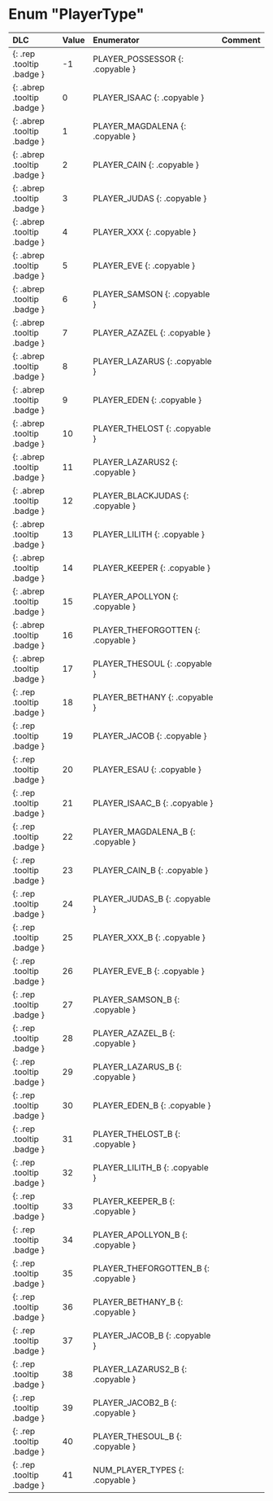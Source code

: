 # Enum "PlayerType"
|DLC|Value|Enumerator|Comment|
|:--|:--|:--|:--|
|[ ](#){: .rep .tooltip .badge }|-1 |PLAYER_POSSESSOR {: .copyable } |  | 
|[ ](#){: .abrep .tooltip .badge }|0 |PLAYER_ISAAC {: .copyable } |  | 
|[ ](#){: .abrep .tooltip .badge }|1 |PLAYER_MAGDALENA {: .copyable } |  | 
|[ ](#){: .abrep .tooltip .badge }|2 |PLAYER_CAIN {: .copyable } |  | 
|[ ](#){: .abrep .tooltip .badge }|3 |PLAYER_JUDAS {: .copyable } |  | 
|[ ](#){: .abrep .tooltip .badge }|4 |PLAYER_XXX {: .copyable } |  | 
|[ ](#){: .abrep .tooltip .badge }|5 |PLAYER_EVE {: .copyable } |  | 
|[ ](#){: .abrep .tooltip .badge }|6 |PLAYER_SAMSON {: .copyable } |  | 
|[ ](#){: .abrep .tooltip .badge }|7 |PLAYER_AZAZEL {: .copyable } |  | 
|[ ](#){: .abrep .tooltip .badge }|8 |PLAYER_LAZARUS {: .copyable } |  | 
|[ ](#){: .abrep .tooltip .badge }|9 |PLAYER_EDEN {: .copyable } |  | 
|[ ](#){: .abrep .tooltip .badge }|10 |PLAYER_THELOST {: .copyable } |  | 
|[ ](#){: .abrep .tooltip .badge }|11 |PLAYER_LAZARUS2 {: .copyable } |  | 
|[ ](#){: .abrep .tooltip .badge }|12 |PLAYER_BLACKJUDAS {: .copyable } |  | 
|[ ](#){: .abrep .tooltip .badge }|13 |PLAYER_LILITH {: .copyable } |  | 
|[ ](#){: .abrep .tooltip .badge }|14 |PLAYER_KEEPER {: .copyable } |  | 
|[ ](#){: .abrep .tooltip .badge }|15 |PLAYER_APOLLYON {: .copyable } |  | 
|[ ](#){: .abrep .tooltip .badge }|16 |PLAYER_THEFORGOTTEN {: .copyable } |  | 
|[ ](#){: .abrep .tooltip .badge }|17 |PLAYER_THESOUL {: .copyable } |  | 
|[ ](#){: .rep .tooltip .badge }|18 |PLAYER_BETHANY {: .copyable } |  | 
|[ ](#){: .rep .tooltip .badge }|19 |PLAYER_JACOB {: .copyable } |  | 
|[ ](#){: .rep .tooltip .badge }|20 |PLAYER_ESAU {: .copyable } |  | 
|[ ](#){: .rep .tooltip .badge }|21 |PLAYER_ISAAC_B {: .copyable } |  | 
|[ ](#){: .rep .tooltip .badge }|22 |PLAYER_MAGDALENA_B {: .copyable } |  | 
|[ ](#){: .rep .tooltip .badge }|23 |PLAYER_CAIN_B {: .copyable } |  | 
|[ ](#){: .rep .tooltip .badge }|24 |PLAYER_JUDAS_B {: .copyable } |  | 
|[ ](#){: .rep .tooltip .badge }|25 |PLAYER_XXX_B {: .copyable } |  | 
|[ ](#){: .rep .tooltip .badge }|26 |PLAYER_EVE_B {: .copyable } |  | 
|[ ](#){: .rep .tooltip .badge }|27 |PLAYER_SAMSON_B {: .copyable } |  | 
|[ ](#){: .rep .tooltip .badge }|28 |PLAYER_AZAZEL_B {: .copyable } |  | 
|[ ](#){: .rep .tooltip .badge }|29 |PLAYER_LAZARUS_B {: .copyable } |  | 
|[ ](#){: .rep .tooltip .badge }|30 |PLAYER_EDEN_B {: .copyable } |  | 
|[ ](#){: .rep .tooltip .badge }|31 |PLAYER_THELOST_B {: .copyable } |  | 
|[ ](#){: .rep .tooltip .badge }|32 |PLAYER_LILITH_B {: .copyable } |  | 
|[ ](#){: .rep .tooltip .badge }|33 |PLAYER_KEEPER_B {: .copyable } |  | 
|[ ](#){: .rep .tooltip .badge }|34 |PLAYER_APOLLYON_B {: .copyable } |  | 
|[ ](#){: .rep .tooltip .badge }|35 |PLAYER_THEFORGOTTEN_B {: .copyable } |  | 
|[ ](#){: .rep .tooltip .badge }|36 |PLAYER_BETHANY_B {: .copyable } |  | 
|[ ](#){: .rep .tooltip .badge }|37 |PLAYER_JACOB_B {: .copyable } |  | 
|[ ](#){: .rep .tooltip .badge }|38 |PLAYER_LAZARUS2_B {: .copyable } |  | 
|[ ](#){: .rep .tooltip .badge }|39 |PLAYER_JACOB2_B {: .copyable } |  | 
|[ ](#){: .rep .tooltip .badge }|40 |PLAYER_THESOUL_B {: .copyable } |  | 
|[ ](#){: .rep .tooltip .badge }|41 |NUM_PLAYER_TYPES {: .copyable } |  | 